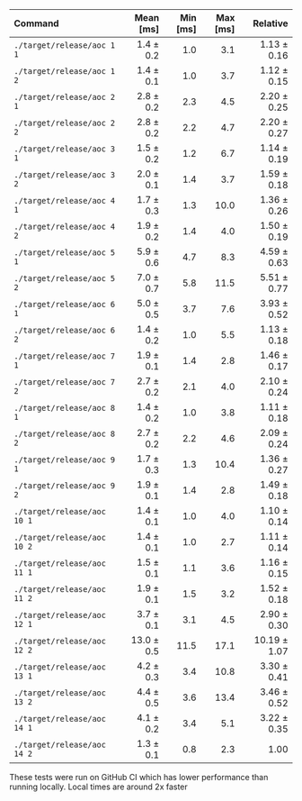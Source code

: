 | Command | Mean [ms] | Min [ms] | Max [ms] | Relative |
|:---|---:|---:|---:|---:|
| `./target/release/aoc 1 1` | 1.4 ± 0.2 | 1.0 | 3.1 | 1.13 ± 0.16 |
| `./target/release/aoc 1 2` | 1.4 ± 0.1 | 1.0 | 3.7 | 1.12 ± 0.15 |
| `./target/release/aoc 2 1` | 2.8 ± 0.2 | 2.3 | 4.5 | 2.20 ± 0.25 |
| `./target/release/aoc 2 2` | 2.8 ± 0.2 | 2.2 | 4.7 | 2.20 ± 0.27 |
| `./target/release/aoc 3 1` | 1.5 ± 0.2 | 1.2 | 6.7 | 1.14 ± 0.19 |
| `./target/release/aoc 3 2` | 2.0 ± 0.1 | 1.4 | 3.7 | 1.59 ± 0.18 |
| `./target/release/aoc 4 1` | 1.7 ± 0.3 | 1.3 | 10.0 | 1.36 ± 0.26 |
| `./target/release/aoc 4 2` | 1.9 ± 0.2 | 1.4 | 4.0 | 1.50 ± 0.19 |
| `./target/release/aoc 5 1` | 5.9 ± 0.6 | 4.7 | 8.3 | 4.59 ± 0.63 |
| `./target/release/aoc 5 2` | 7.0 ± 0.7 | 5.8 | 11.5 | 5.51 ± 0.77 |
| `./target/release/aoc 6 1` | 5.0 ± 0.5 | 3.7 | 7.6 | 3.93 ± 0.52 |
| `./target/release/aoc 6 2` | 1.4 ± 0.2 | 1.0 | 5.5 | 1.13 ± 0.18 |
| `./target/release/aoc 7 1` | 1.9 ± 0.1 | 1.4 | 2.8 | 1.46 ± 0.17 |
| `./target/release/aoc 7 2` | 2.7 ± 0.2 | 2.1 | 4.0 | 2.10 ± 0.24 |
| `./target/release/aoc 8 1` | 1.4 ± 0.2 | 1.0 | 3.8 | 1.11 ± 0.18 |
| `./target/release/aoc 8 2` | 2.7 ± 0.2 | 2.2 | 4.6 | 2.09 ± 0.24 |
| `./target/release/aoc 9 1` | 1.7 ± 0.3 | 1.3 | 10.4 | 1.36 ± 0.27 |
| `./target/release/aoc 9 2` | 1.9 ± 0.1 | 1.4 | 2.8 | 1.49 ± 0.18 |
| `./target/release/aoc 10 1` | 1.4 ± 0.1 | 1.0 | 4.0 | 1.10 ± 0.14 |
| `./target/release/aoc 10 2` | 1.4 ± 0.1 | 1.0 | 2.7 | 1.11 ± 0.14 |
| `./target/release/aoc 11 1` | 1.5 ± 0.1 | 1.1 | 3.6 | 1.16 ± 0.15 |
| `./target/release/aoc 11 2` | 1.9 ± 0.1 | 1.5 | 3.2 | 1.52 ± 0.18 |
| `./target/release/aoc 12 1` | 3.7 ± 0.1 | 3.1 | 4.5 | 2.90 ± 0.30 |
| `./target/release/aoc 12 2` | 13.0 ± 0.5 | 11.5 | 17.1 | 10.19 ± 1.07 |
| `./target/release/aoc 13 1` | 4.2 ± 0.3 | 3.4 | 10.8 | 3.30 ± 0.41 |
| `./target/release/aoc 13 2` | 4.4 ± 0.5 | 3.6 | 13.4 | 3.46 ± 0.52 |
| `./target/release/aoc 14 1` | 4.1 ± 0.2 | 3.4 | 5.1 | 3.22 ± 0.35 |
| `./target/release/aoc 14 2` | 1.3 ± 0.1 | 0.8 | 2.3 | 1.00 |

These tests were run on GitHub CI which has lower performance than running locally. Local times are around 2x faster
